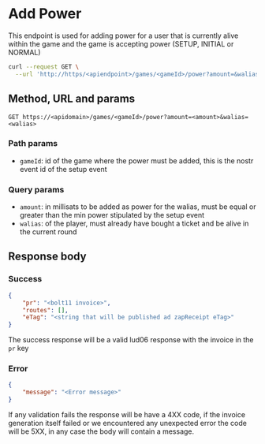 # Add Power

This endpoint is used for adding power for a user that is currently alive within the game and the game is accepting power (SETUP, INITIAL or NORMAL)

```sh
curl --request GET \
  --url 'http://https/<apiendpoint>/games/<gameId>/power?amount=&walias='
```

## Method, URL and params

`GET https://<apidomain>/games/<gameId>/power?amount=<amount>&walias=<walias>`

### Path params

- `gameId`: id of the game where the power must be added, this is the nostr event id of the setup event

### Query params

- `amount`: in millisats to be added as power for the walias, must be equal or greater than the min power stipulated by the setup event
- `walias`: of the player, must already have bought a ticket and be alive in the current round

## Response body

### Success

```json
{
    "pr": "<bolt11 invoice>",
    "routes": [],
    "eTag": "<string that will be published ad zapReceipt eTag>"
}
```

The success response will be a valid lud06 response with the invoice in the `pr` key

### Error

```json
{
    "message": "<Error message>"
}
```

If any validation fails the response will be have a 4XX code, if the invoice generation itself failed or we encountered any unexpected error the code will be 5XX, in any case the body will contain a message.
